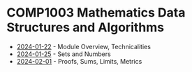 # COMP1003 Mathematics Data Structures and Algorithms

- [2024-01-22](/learning-uni/COMP1003/notes/2024-01-22.md) - Module Overview, Technicalities
- [2024-01-25](/learning-uni/COMP1003/notes/2024-01-25.md) - Sets and Numbers
- [2024-02-01](/learning-uni/COMP1003/notes/2024-02-01.md) - Proofs, Sums, Limits, Metrics